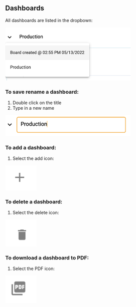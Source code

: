 ## Dashboards

All dashboards are listed in the dropbown:

<img src="../assets/dropdown.png"  style="width:400px" class="border"></img>

### To save rename a dashboard:
1.  Double click on the title
2.  Type in a new name

<img src="../assets/rename.png"  style="width:400px" class="border"></img>

### To add a dashboard:
1. Select the add icon: 

<img src="../assets/add.png"  style="width:100px" class="border"></img>

### To delete a dashboard:
1. Select the delete icon:

<img src="../assets/delete.png"  style="width:100px" class="border"></img>

### To download a dashboard to PDF:
1. Select the PDF icon:

<img src="../assets/pdf.png"  style="width:100px" class="border"></img>
